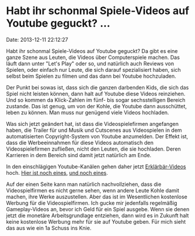 Habt ihr schonmal Spiele-Videos auf Youtube geguckt? \...
=========================================================

Date: 2013-12-11 22:12:27

Habt ihr schonmal Spiele-Videos auf Youtube geguckt? Da gibt es eine
ganze Szene aus Leuten, die Videos über Computerspiele machen. Das läuft
dann unter \"Let\'s Play\" oder so, und natürlich auch Reviews von
Spielen, oder einfach nur Leute, die sich darauf spezialisiert haben,
sich selbst beim Spielen zu filmen und das dann bei Youtube hochzuladen.

Der Punkt bei sowas ist, dass sich die ganzen darbenden Kids, die sich
das Spiel nicht leisten können, dann halt auf Youtube diese Videos
reinziehen. Und so kommen da Klick-Zahlen im fünf- bis sogar
sechsstelligen Bereich zustande. Das ist genug, um von der Kohle, die
Youtube dann ausschüttet, leben zu können. Man muss nur genügend viele
Videos hochladen.

Was sich jetzt geändert hat, ist dass die Videospielefirmen angefangen
haben, die Trailer für und Musik und Cutscenes aus Videospielen in dem
automatisierten Copyright-System von Youtube anzumelden. Der Effekt ist,
dass die Werbeeinnahmen für diese Videos automatisch den
Videospielefirmen zufließen, nicht den Leuten, die sie hochladen. Deren
Karrieren in dem Bereich sind damit jetzt natürlich am Ende.

In den einschlägigen Youtube-Kanälen gehen daher jetzt
[Erklärbär-Videos](http://www.youtube.com/watch?v=y6-TOZat-wo) hoch.
[Hier ist noch eines](http://www.youtube.com/watch?v=zMvhgvRJvdc), [und
noch eines](http://www.youtube.com/watch?v=wkkYWvsKIis).

Auf der einen Seite kann man natürlich nachvollziehen, dass die
Videospielfirmen es nicht gerne sehen, wenn andere Leute Kohle damit
machen, ihre Werke auszustellen. Aber das ist im Wesentlichen kostenlose
Werbung für die Videospielfirmen. Ich gucke mir jedenfalls regelmäßig
Gameplay-Videos an, bevor ich Geld für ein Spiel ausgebe. Wenn sie denen
jetzt die monetäre Arbeitsgrundlage entziehen, dann wird es in Zukunft
halt keine kostenlose Werbung mehr für sie auf Youtube geben. Für mich
sieht das aus wie ein 1a Schuss ins Knie.
